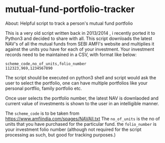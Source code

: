 # mutual-fund-portfolio-tracker
About: Helpful script to track a person's mutual fund portfolio

This is a very old script written back in 2013/2014 , i recently ported it to Python3 and decided to share with all.
This script downloads the latest NAV's of all the mutual funds from SEBI AMFI's website and multiplies it against the units you have for each of your investment.
Your investment records need to be maintained in a CSV, with format like below:

```
scheme_code,no_of_units,folio_number
112323,969,1234567890
```

The script should be executed on python3 shell and script would ask the user to select the portfolio, one can have multiple portfolios like your personal portflio, family portfolio etc.

Once user selects the portfolio number, the latest NAV is downlaoded and current value of investments is shown to the user in an intelligible manner.

The `scheme_code` is to be taken from https://www.amfiindia.com/spages/NAVAll.txt
The `no_of_units` is the no of units that you have purchased for the particular fund.
the `folio_number` is your investment folio number (although not required for the script processing as such, but good for tracking purposes.)
